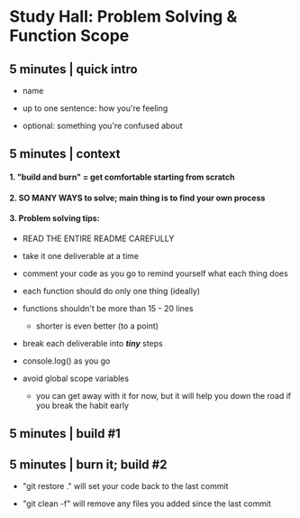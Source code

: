 # Study Hall: Problem Solving & Function Scope

## 5 minutes | quick intro

- name

- up to one sentence: how you're feeling

- optional: something you're confused about

## 5 minutes | context

#### 1. "build and burn" = get comfortable starting from scratch

#### 2. SO MANY WAYS to solve; main thing is to find your own process

#### 3. Problem solving tips:

- READ THE ENTIRE README CAREFULLY

- take it one deliverable at a time

- comment your code as you go to remind yourself what each thing does

- each function should do only one thing (ideally)

- functions shouldn't be more than 15 - 20 lines
  
  - shorter is even better (to a point)

- break each deliverable into ***tiny*** steps

- console.log() as you go

- avoid global scope variables
  
  - you can get away with it for now, but it will 
  help you down the road if you break the habit early

## 5 minutes | build #1

## 5 minutes | burn it; build #2

- "git restore ." will set your code back to the last commit

- "git clean -f" will remove any files you added since the last commit
